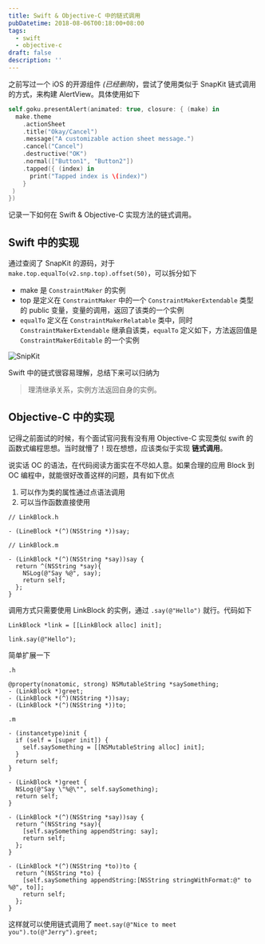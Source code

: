 ```yaml
---
title: Swift & Objective-C 中的链式调用
pubDatetime: 2018-08-06T00:18:00+08:00
tags:
  - swift
  - objective-c
draft: false
description: ''
---
```


之前写过一个 iOS 的开源组件 _(已经删除)_，尝试了使用类似于 SnapKit 链式调用的方式，来构建 AlertView。具体使用如下

```swift
self.goku.presentAlert(animated: true, closure: { (make) in
  make.theme
    .actionSheet
    .title("Okay/Cancel")
    .message("A customizable action sheet message.")
    .cancel("Cancel")
    .destructive("OK")
    .normal(["Button1", "Button2"])
    .tapped({ (index) in
      print("Tapped index is \(index)")
    }
 )
})
```

记录一下如何在 Swift & Objective-C 实现方法的链式调用。

## Swift 中的实现

通过查阅了 SnapKit 的源码，对于 `make.top.equalTo(v2.snp.top).offset(50)`，可以拆分如下

- make 是 `ConstraintMaker` 的实例
- top 是定义在 `ConstraintMaker` 中的一个 `ConstraintMakerExtendable` 类型的 public 变量，变量的调用，返回了该类的一个实例
- `equalTo` 定义在 `ConstraintMakerRelatable` 类中，同时 `ConstraintMakerExtendable` 继承自该类，`equalTo` 定义如下，方法返回值是 `ConstraintMakerEditable` 的一个实例

![SnipKit](@assets/images/snipkit.png)

Swift 中的链式很容易理解，总结下来可以归纳为

> 理清继承关系，实例方法返回自身的实例。

## Objective-C 中的实现

记得之前面试的时候，有个面试官问我有没有用 Objective-C 实现类似 swift 的函数式编程思想。当时就懵了！现在想想，应该类似于实现 **链式调用**。

说实话 OC 的语法，在代码阅读方面实在不尽如人意。如果合理的应用 Block 到 OC 编程中，就能很好改善这样的问题，具有如下优点

1. 可以作为类的属性通过点语法调用
2. 可以当作函数直接使用

```objc
// LinkBlock.h

- (LineBlock *(^)(NSString *))say;

// LinkBlock.m

- (LinkBlock *(^)(NSString *say))say {
  return ^(NSString *say){
    NSLog(@"Say %@", say);
    return self;
  };
}
```

调用方式只需要使用 LinkBlock 的实例，通过 `.say(@"Hello")` 就行。代码如下

```objc
LinkBlock *link = [[LinkBlock alloc] init];

link.say(@"Hello");
```

简单扩展一下

```objc
.h

@property(nonatomic, strong) NSMutableString *saySomething;
- (LinkBlock *)greet;
- (LinkBlock *(^)(NSString *))say;
- (LinkBlock *(^)(NSString *))to;

.m

- (instancetype)init {
  if (self = [super init]) {
    self.saySomething = [[NSMutableString alloc] init];
  }
  return self;
}

- (LinkBlock *)greet {
  NSLog(@"Say \"%@\"", self.saySomething);
  return self;
}

- (LinkBlock *(^)(NSString *say))say {
  return ^(NSString *say){
    [self.saySomething appendString: say];
    return self;
  };
}

- (LinkBlock *(^)(NSString *to))to {
  return ^(NSString *to) {
    [self.saySomething appendString:[NSString stringWithFormat:@" to %@", to]];
    return self;
  };
}
```

这样就可以使用链式调用了 `meet.say(@"Nice to meet you").to(@"Jerry").greet;`

